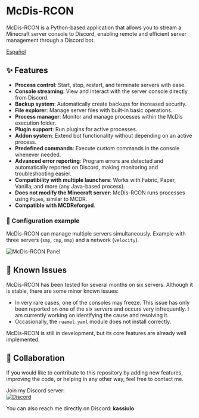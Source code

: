 # McDis-RCON  

McDis-RCON is a Python-based application that allows you to stream a Minecraft server console to Discord, enabling remote and efficient server management through a Discord bot.  

[Español](README.es.md) 

## ✨ Features  

- **Process control**: Start, stop, restart, and terminate servers with ease.  
- **Console streaming**: View and interact with the server console directly from Discord.  
- **Backup system**: Automatically create backups for increased security.  
- **File explorer**: Manage server files with built-in basic operations.  
- **Process manager**: Monitor and manage processes within the McDis execution folder.  
- **Plugin support**: Run plugins for active processes.  
- **Addon system**: Extend bot functionality without depending on an active process.  
- **Predefined commands**: Execute custom commands in the console whenever needed.  
- **Advanced error reporting**: Program errors are detected and automatically reported on Discord, making monitoring and troubleshooting easier.  
- **Compatibility with multiple launchers**: Works with Fabric, Paper, Vanilla, and more (any Java-based process).  
- **Does not modify the Minecraft server**: McDis-RCON runs processes using `Popen`, similar to MCDR.  
- **Compatible with MCDReforged**.  

### 📌 Configuration example  
McDis-RCON can manage multiple servers simultaneously. Example with three servers (`smp`, `cmp`, `mmp`) and a network (`velocity`).  

![McDis-RCON Panel](https://i.imgur.com/lE4GRIV.png)

## 🚧 Known Issues  

McDis-RCON has been tested for several months on six servers. Although it is stable, there are some minor known issues:  

- In very rare cases, one of the consoles may freeze. This issue has only been reported on one of the six servers and occurs very infrequently. I am currently working on identifying the cause and resolving it.  
- Occasionally, the `ruamel.yaml` module does not install correctly.  

McDis-RCON is still in development, but its core features are already well implemented.  

## 🤝 Collaboration  

If you would like to contribute to this repository by adding new features, improving the code, or helping in any other way, feel free to contact me.  

Join my Discord server:  
[![Discord](https://img.shields.io/badge/Join-Discord-5865F2?logo=discord&logoColor=white)](https://discord.gg/xB9N38HBJY)  

You can also reach me directly on Discord: **kassiulo**  
